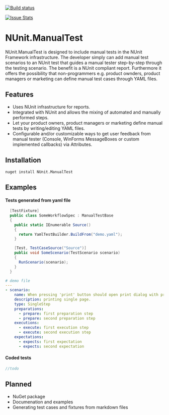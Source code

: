 [![Build status](https://ci.appveyor.com/api/projects/status/9cwd0dgla00jpy3q?svg=true)](https://ci.appveyor.com/project/SVogelsang/nunit-manualtest)

[![Issue Stats](http://issuestats.com/github/SVogelsang/NUnit.ManualTest/badge/issue)](http://issuestats.com/github/SVogelsang/NUnit.ManualTest)

# NUnit.ManualTest
NUnit.ManualTest is designed to include manual tests in the NUnit Framework infrastructure. The developer simply can add manual test scenarios to an NUnit test that guides a manual tester step-by-step through the testing scenario. The benefit is a NUnit compliant report.
Furthermore it offers the possibility that non-programmers e.g. product ownders, product managers or marketing can define manual test cases through YAML files.

## Features
* Uses NUnit infrastructure for reports.
* Integrated with NUnit and allows the mixing of automated and manually performed steps.
* Let your product owners, product managers or marketing define manual tests by writing/editing YAML files.
* Configurable and/or customizable ways to get user feedback from manual tester (Console, WinForms MessageBoxes or custom implemented callbacks) via Attributes.


## Installation
```
nuget install NUnit.ManualTest

```

## Examples
#### Tests generated from yaml file
``` C#
  [TestFixture]
  public class SomeWorkflowSpec : ManualTestBase
  {
    public static IEnumerable Source()
    {
      return YamlTestBuilder.BuildFrom("demo.yaml");
    }

    [Test, TestCaseSource("Source")]
    public void SomeScenario(TestScenario scenario)
    {
      RunScenario(scenario);
    }
  }
```
``` yaml
# demo file
---
- scenario:
    name: When pressing 'print' button should open print dialog with pre-selected current page.
    description: printing single page.
    type: SingleStep
    preparations:
      - prepare: first preparation step
      - prepare: second preparation step
    executions:
      - execute: first execution step
      - execute: second execution step
    expectations:
      - expects: first expectation
      - expects: second expectation
```

#### Coded tests
``` C#
//todo
```
## Planned
* NuGet package
* Documenation and examples
* Generating test cases and fixtures from markdown files
